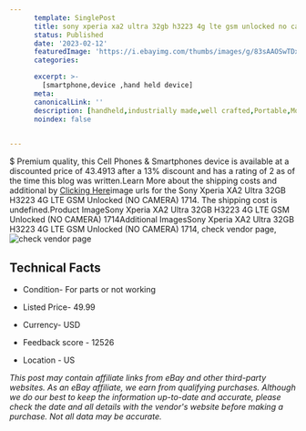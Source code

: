 ```yaml
---
      template: SinglePost
      title: sony xperia xa2 ultra 32gb h3223 4g lte gsm unlocked no camera 1714
      status: Published
      date: '2023-02-12'
      featuredImage: 'https://i.ebayimg.com/thumbs/images/g/83sAAOSwTDxhLoVf/s-l225.jpg'
      categories: 

      excerpt: >-
        [smartphone,device ,hand held device]
      meta:
      canonicalLink: ''
      description: [handheld,industrially made,well crafted,Portable,Mobile,Compact,Convenient,Lightweight,Maneuverable,Man-portable,Miniature,Carriable,Hand-held,Light,Holdable,Transportable,Mobile device,Pocket-sized,On-the-go,Wireless,Cordless,Compact size,Convenient size, smartphone,device ,hand held device]
      noindex: false

        
---
```

$
    Premium quality, this Cell Phones & Smartphones device is available at a discounted price of 43.4913 after a 13% discount and has a rating of 2 as of the time this blog was written.Learn More about the shipping costs and additional by [Clicking Here](https://www.ebay.com/itm/284432878831?hash=item4239854cef%3Ag%3A83sAAOSwTDxhLoVf&mkevt=1&mkcid=1&mkrid=711-53200-19255-0&campid=%253CePNCampaignId%253E&customid=%253CreferenceId%253E&toolid=10049)image urls for the Sony Xperia XA2 Ultra 32GB H3223 4G LTE GSM Unlocked (NO CAMERA) 1714. The shipping cost is undefined.Product ImageSony Xperia XA2 Ultra 32GB H3223 4G LTE GSM Unlocked (NO CAMERA) 1714Additional ImagesSony Xperia XA2 Ultra 32GB H3223 4G LTE GSM Unlocked (NO CAMERA) 1714, check vendor page, ![check vendor page](https://origin-galleryplus.ebayimg.com/ws/web/284432878831_2_0_1/225x225.jpg,https://origin-galleryplus.ebayimg.com/ws/web/284432878831_3_0_1/225x225.jpg)
    
    

 ## Technical Facts 



     
      

 - Condition- For parts or not working 


      

 - Listed Price- 49.99 


      

 - Currency- USD 


      

 - Feedback score - 12526 


      

 - Location - US 


      
      

 *_This post may contain affiliate links from eBay and other third-party websites. As an eBay affiliate, we earn from qualifying purchases. Although we do our best to keep the information up-to-date and accurate, please check the date and all details with the vendor's website before making a purchase. Not all data may be accurate._*



    
    
    
    
    